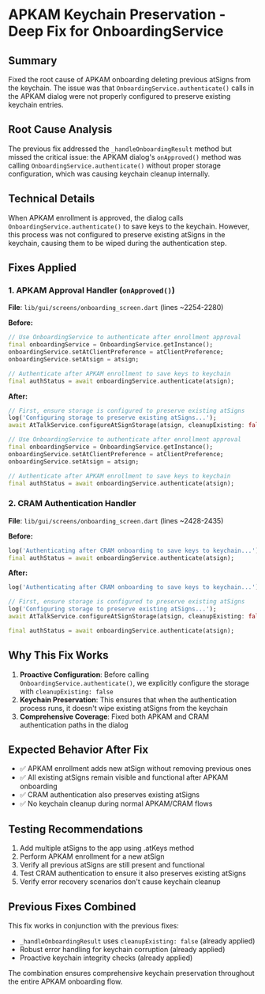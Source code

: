 # APKAM Keychain Preservation - Deep Fix for OnboardingService

## Summary
Fixed the root cause of APKAM onboarding deleting previous atSigns from the keychain. The issue was that `OnboardingService.authenticate()` calls in the APKAM dialog were not properly configured to preserve existing keychain entries.

## Root Cause Analysis
The previous fix addressed the `_handleOnboardingResult` method but missed the critical issue: the APKAM dialog's `onApproved()` method was calling `OnboardingService.authenticate()` without proper storage configuration, which was causing keychain cleanup internally.

## Technical Details
When APKAM enrollment is approved, the dialog calls `OnboardingService.authenticate()` to save keys to the keychain. However, this process was not configured to preserve existing atSigns in the keychain, causing them to be wiped during the authentication step.

## Fixes Applied

### 1. APKAM Approval Handler (`onApproved()`)
**File**: `lib/gui/screens/onboarding_screen.dart` (lines ~2254-2280)

**Before:**
```dart
// Use OnboardingService to authenticate after enrollment approval
final onboardingService = OnboardingService.getInstance();
onboardingService.setAtClientPreference = atClientPreference;
onboardingService.setAtsign = atsign;

// Authenticate after APKAM enrollment to save keys to keychain
final authStatus = await onboardingService.authenticate(atsign);
```

**After:**
```dart
// First, ensure storage is configured to preserve existing atSigns
log('Configuring storage to preserve existing atSigns...');
await AtTalkService.configureAtSignStorage(atsign, cleanupExisting: false);

// Use OnboardingService to authenticate after enrollment approval
final onboardingService = OnboardingService.getInstance();
onboardingService.setAtClientPreference = atClientPreference;
onboardingService.setAtsign = atsign;

// Authenticate after APKAM enrollment to save keys to keychain
final authStatus = await onboardingService.authenticate(atsign);
```

### 2. CRAM Authentication Handler
**File**: `lib/gui/screens/onboarding_screen.dart` (lines ~2428-2435)

**Before:**
```dart
log('Authenticating after CRAM onboarding to save keys to keychain...');
final authStatus = await onboardingService.authenticate(atsign);
```

**After:**
```dart
log('Authenticating after CRAM onboarding to save keys to keychain...');

// First, ensure storage is configured to preserve existing atSigns
log('Configuring storage to preserve existing atSigns...');
await AtTalkService.configureAtSignStorage(atsign, cleanupExisting: false);

final authStatus = await onboardingService.authenticate(atsign);
```

## Why This Fix Works
1. **Proactive Configuration**: Before calling `OnboardingService.authenticate()`, we explicitly configure the storage with `cleanupExisting: false`
2. **Keychain Preservation**: This ensures that when the authentication process runs, it doesn't wipe existing atSigns from the keychain
3. **Comprehensive Coverage**: Fixed both APKAM and CRAM authentication paths in the dialog

## Expected Behavior After Fix
- ✅ APKAM enrollment adds new atSign without removing previous ones
- ✅ All existing atSigns remain visible and functional after APKAM onboarding
- ✅ CRAM authentication also preserves existing atSigns
- ✅ No keychain cleanup during normal APKAM/CRAM flows

## Testing Recommendations
1. Add multiple atSigns to the app using .atKeys method
2. Perform APKAM enrollment for a new atSign
3. Verify all previous atSigns are still present and functional
4. Test CRAM authentication to ensure it also preserves existing atSigns
5. Verify error recovery scenarios don't cause keychain cleanup

## Previous Fixes Combined
This fix works in conjunction with the previous fixes:
- `_handleOnboardingResult` uses `cleanupExisting: false` (already applied)
- Robust error handling for keychain corruption (already applied)
- Proactive keychain integrity checks (already applied)

The combination ensures comprehensive keychain preservation throughout the entire APKAM onboarding flow.
